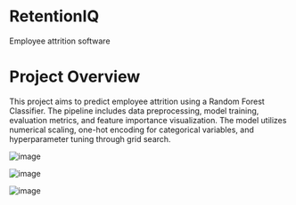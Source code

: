 # RetentionIQ
Employee attrition software

# Project Overview
This project aims to predict employee attrition using a Random Forest Classifier. The pipeline includes data preprocessing, model training, evaluation metrics, and feature importance visualization. The model utilizes numerical scaling, one-hot encoding for categorical variables, and hyperparameter tuning through grid search.

![image](https://github.com/user-attachments/assets/bbc063c1-c6af-4d78-a2cc-0fc7c0387a50)

![image](https://github.com/user-attachments/assets/cfde2f42-800b-4580-a80e-2d2709ce522c)

![image](https://github.com/user-attachments/assets/127febdc-5536-4ea7-9e96-2b7c51e313e4)

